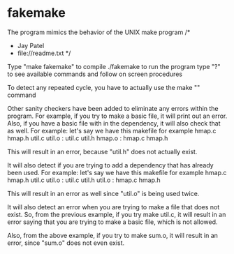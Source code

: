# fakemake
The program mimics the behavior of the UNIX make program
/*
 * Jay Patel
 * file://readme.txt
 */

Type "make fakemake" to compile
./fakemake <filename> to run the program
type "?" to see available commands and follow on screen procedures

To detect any repeated cycle, you have to actually use the make "<filename>" command

Other sanity checkers have been added to eliminate any errors within the program. For example, if you try to make a basic file, it will print out an error. Also, if you have a basic file with in the dependency, it will also check that as well.
For example: let's say we have this makefile for example
	hmap.c
	hmap.h
	util.c
	util.o : util.c util.h
	hmap.o : hmap.c hmap.h

This will result in an error, because "util.h" does not actually exist.

It will also detect if you are trying to add a dependency that has already been used.
For example: let's say we have this makefile for example
	hmap.c
	hmap.h
	util.c
	util.o : util.c util.h
	util.o : hmap.c hmap.h

This will result in an error as well since "util.o" is being used twice.

It will also detect an error when you are trying to make a file that does not exist. So, from the previous example, if you try make util.c, it will result in an error saying that you are trying to make a basic file, which is not allowed.

Also, from the above example, if you try to make sum.o, it will result in an error, since "sum.o" does not even exist.

